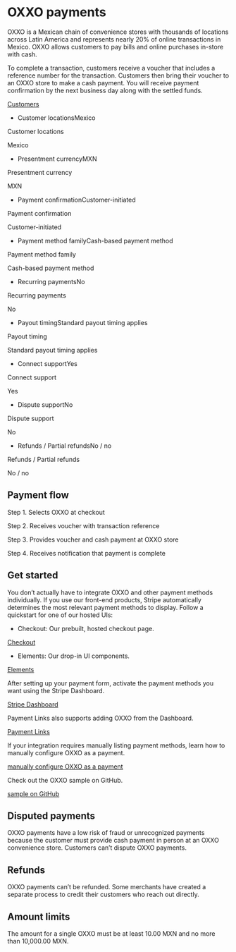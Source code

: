# OXXO payments

OXXO is a Mexican chain of convenience stores with thousands of locations across Latin America and represents nearly 20% of online transactions in Mexico. OXXO allows customers to pay bills and online purchases in-store with cash.

To complete a transaction, customers receive a voucher that includes a reference number for the transaction. Customers then bring their voucher to an OXXO store to make a cash payment. You will receive payment confirmation by the next business day along with the settled funds.

[Customers](/api/customers)

- Customer locationsMexico

Customer locations

Mexico

- Presentment currencyMXN

Presentment currency

MXN

- Payment confirmationCustomer-initiated

Payment confirmation

Customer-initiated

- Payment method familyCash-based payment method

Payment method family

Cash-based payment method

- Recurring paymentsNo

Recurring payments

No

- Payout timingStandard payout timing applies

Payout timing

Standard payout timing applies

- Connect supportYes

Connect support

Yes

- Dispute supportNo

Dispute support

No

- Refunds / Partial refundsNo / no

Refunds / Partial refunds

No / no

## Payment flow

Step 1. Selects OXXO at checkout

Step 2. Receives voucher with transaction reference

Step 3. Provides voucher and cash payment at OXXO store

Step 4. Receives notification that payment is complete

## Get started

You don’t actually have to integrate OXXO and other payment methods individually. If you use our front-end products, Stripe automatically determines the most relevant payment methods to display. Follow a quickstart for one of our hosted UIs:

- Checkout: Our prebuilt, hosted checkout page.

[Checkout](/checkout/quickstart)

- Elements: Our drop-in UI components.

[Elements](/payments/quickstart)

After setting up your payment form, activate the payment methods you want using the Stripe Dashboard.

[Stripe Dashboard](https://dashboard.stripe.com/settings/payment_methods)

Payment Links also supports adding OXXO from the Dashboard.

[Payment Links](/payment-links)

If your integration requires manually listing payment methods, learn how to manually configure OXXO as a payment.

[manually configure OXXO as a payment](/payments/oxxo/accept-a-payment)

Check out the OXXO sample on GitHub.

[sample on GitHub](https://github.com/stripe-samples/accept-a-payment)

## Disputed payments

OXXO payments have a low risk of fraud or unrecognized payments because the customer must provide cash payment in person at an OXXO convenience store. Customers can’t dispute OXXO payments.

## Refunds

OXXO payments can’t be refunded. Some merchants have created a separate process to credit their customers who reach out directly.

## Amount limits

The amount for a single OXXO must be at least 10.00 MXN and no more than 10,000.00 MXN.
